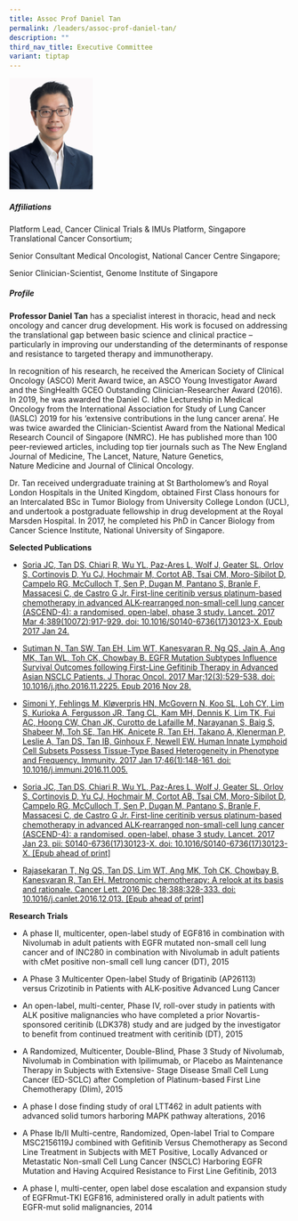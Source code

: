 ```yaml
---
title: Assoc Prof Daniel Tan
permalink: /leaders/assoc-prof-daniel-tan/
description: ""
third_nav_title: Executive Committee
variant: tiptap
---
```

<div class="isomer-image-wrapper">
<img style="width:150px" height="auto" width="100%" src="/images/Leaders/daniel-tan-shao-weng.png">
</div>
<h5>Affiliations</h5>
<p>Platform Lead, Cancer Clinical Trials &amp; IMUs Platform, Singapore Translational
Cancer Consortium;&nbsp;</p>
<p>Senior Consultant Medical Oncologist, National Cancer Centre Singapore;&nbsp;</p>
<p>Senior Clinician-Scientist, Genome Institute of Singapore&nbsp;</p>
<h5>Profile &nbsp;</h5>
<p><strong>Professor Daniel Tan</strong> has a specialist interest in thoracic,
head and neck oncology and cancer drug development. His work is focused
on addressing the translational gap between basic science and clinical
practice – particularly in improving our understanding of the determinants
of response and resistance to targeted therapy and immunotherapy.&nbsp;</p>
<p>In recognition of his research, he received the American Society of Clinical
Oncology (ASCO) Merit Award twice, an ASCO Young Investigator Award and
the&nbsp;SingHealth&nbsp;GCEO Outstanding Clinician-Researcher Award (2016).
In 2019, he was awarded the Daniel C.&nbsp;Idhe&nbsp;Lectureship in Medical
Oncology from the International Association for Study of Lung Cancer (IASLC)
2019 for his ‘extensive contributions in the lung cancer arena’. He was
twice awarded the Clinician-Scientist Award from the National Medical Research
Council of Singapore (NMRC). He has published more than 100 peer-reviewed
articles, including top tier journals such as The New England Journal of
Medicine, The Lancet, Nature, Nature Genetics, Nature&nbsp;Medicine&nbsp;and
Journal of Clinical Oncology.&nbsp;</p>
<p>Dr.&nbsp;Tan received undergraduate training at St Bartholomew’s and Royal
London Hospitals in the United Kingdom, obtained First Class honours for
an Intercalated BSc in&nbsp;Tumor&nbsp;Biology from University College
London (UCL), and undertook a postgraduate fellowship in drug development
at the Royal Marsden Hospital. In 2017, he completed his PhD in Cancer
Biology from Cancer Science Institute, National University of Singapore.&nbsp;</p>
<p><strong>Selected Publications</strong>&nbsp;</p>
<ul data-tight="true" class="tight">
<li>
<p><a href="https://www.thelancet.com/journals/lancet/article/PIIS0140-6736(17)30123-X/fulltext" rel="noopener noreferrer nofollow" target="_blank">Soria JC,&nbsp;Tan DS, Chiari R, Wu YL, Paz-Ares L, Wolf J, Geater SL, Orlov S, Cortinovis D, Yu CJ, Hochmair M, Cortot AB, Tsai CM, Moro-Sibilot D, Campelo RG, McCulloch T, Sen P, Dugan M, Pantano S, Branle F, Massacesi C, de Castro G Jr. First-line ceritinib versus platinum-based chemotherapy in advanced ALK-rearranged non-small-cell lung cancer (ASCEND-4): a randomised, open-label, phase 3 study. Lancet. 2017 Mar 4;389(10072):917-929. doi: 10.1016/S0140-6736(17)30123-X. Epub 2017 Jan 24.</a>&nbsp;&nbsp;</p>
</li>
<li>
<p><a href="https://pubmed.ncbi.nlm.nih.gov/27908825/" rel="noopener noreferrer nofollow" target="_blank">Sutiman N,&nbsp;Tan SW, Tan EH, Lim WT, Kanesvaran R, Ng QS, Jain A, Ang MK, Tan WL, Toh CK, Chowbay B. EGFR Mutation Subtypes Influence Survival Outcomes following First-Line Gefitinib Therapy in Advanced Asian NSCLC Patients. J Thorac Oncol. 2017 Mar;12(3):529-538. doi: 10.1016/j.jtho.2016.11.2225. Epub 2016 Nov 28.</a>&nbsp;&nbsp;</p>
</li>
<li>
<p><a href="https://pubmed.ncbi.nlm.nih.gov/27986455/" rel="noopener noreferrer nofollow" target="_blank">Simoni Y, Fehlings M, Kløverpris HN, McGovern N, Koo SL, Loh CY, Lim S, Kurioka A, Fergusson JR, Tang CL, Kam MH, Dennis K, Lim TK, Fui AC, Hoong CW, Chan JK, Curotto de Lafaille M, Narayanan S, Baig S, Shabeer M, Toh SE, Tan HK, Anicete R, Tan EH, Takano A, Klenerman P, Leslie A,&nbsp;Tan DS, Tan IB, Ginhoux F, Newell EW. Human Innate Lymphoid Cell Subsets Possess Tissue-Type Based Heterogeneity in Phenotype and Frequency. Immunity. 2017 Jan 17;46(1):148-161. doi: 10.1016/j.immuni.2016.11.005.</a>&nbsp;&nbsp;</p>
</li>
<li>
<p><a href="https://www.thelancet.com/journals/lancet/article/PIIS0140-6736(17)30123-X/fulltext" rel="noopener noreferrer nofollow" target="_blank">Soria JC,&nbsp;Tan DS, Chiari R, Wu YL, Paz-Ares L, Wolf J, Geater SL, Orlov S, Cortinovis D, Yu CJ, Hochmair M, Cortot AB, Tsai CM, Moro-Sibilot D, Campelo RG, McCulloch T, Sen P, Dugan M, Pantano S, Branle F, Massacesi C, de Castro G Jr. First-line ceritinib versus platinum-based chemotherapy in advanced ALK-rearranged non-small-cell lung cancer (ASCEND-4): a randomised, open-label, phase 3 study. Lancet. 2017 Jan 23. pii: S0140-6736(17)30123-X. doi: 10.1016/S0140-6736(17)30123-X. [Epub ahead of print]</a>&nbsp;&nbsp;</p>
</li>
<li>
<p><a href="https://pubmed.ncbi.nlm.nih.gov/28003122/" rel="noopener noreferrer nofollow" target="_blank">Rajasekaran T, Ng QS,&nbsp;Tan DS, Lim WT, Ang MK, Toh CK, Chowbay B, Kanesvaran R, Tan EH. Metronomic chemotherapy: A relook at its basis and rationale. Cancer Lett. 2016 Dec 18;388:328-333. doi: 10.1016/j.canlet.2016.12.013. [Epub ahead of print]</a>&nbsp;</p>
</li>
</ul>
<p><strong>Research Trials</strong>&nbsp;</p>
<ul data-tight="true" class="tight">
<li>
<p>A phase II,&nbsp;multicenter, open-label study of EGF816 in combination
with Nivolumab in adult patients with EGFR mutated non-small cell lung
cancer and of INC280 in combination with Nivolumab in adult patients with&nbsp;cMet&nbsp;positive
non-small cell lung cancer (DT), 2015&nbsp;&nbsp;</p>
</li>
<li>
<p>A Phase 3&nbsp;Multicenter&nbsp;Open-label Study of&nbsp;Brigatinib&nbsp;(AP26113)
versus&nbsp;Crizotinib&nbsp;in Patients with ALK-positive Advanced Lung
Cancer&nbsp;&nbsp;</p>
</li>
<li>
<p>An open-label, multi-center, Phase IV, roll-over study in patients with
ALK positive malignancies who have completed a prior Novartis-sponsored&nbsp;ceritinib&nbsp;(LDK378)
study and are judged by the investigator to&nbsp;benefit&nbsp;from continued
treatment with&nbsp;ceritinib&nbsp;(DT), 2015&nbsp;&nbsp;</p>
</li>
<li>
<p>A Randomized,&nbsp;Multicenter, Double-Blind, Phase 3 Study of Nivolumab,
Nivolumab in Combination with Ipilimumab, or Placebo as Maintenance Therapy
in Subjects with Extensive- Stage Disease Small Cell Lung Cancer (ED-SCLC)
after Completion of Platinum-based First Line Chemotherapy (Dlim), 2015&nbsp;&nbsp;</p>
</li>
<li>
<p>A phase I dose finding study of oral LTT462 in adult patients with advanced
solid&nbsp;tumors&nbsp;harboring&nbsp;MAPK pathway alterations, 2016&nbsp;&nbsp;</p>
</li>
<li>
<p>A Phase&nbsp;Ib/II Multi-centre, Randomized, Open-label Trial to Compare
MSC2156119J combined with Gefitinib Versus Chemotherapy as Second Line
Treatment in Subjects with MET Positive, Locally Advanced or Metastatic
Non-small Cell Lung Cancer (NSCLC)&nbsp;Harboring&nbsp;EGFR Mutation and
Having Acquired Resistance to First Line Gefitinib, 2013&nbsp;&nbsp;</p>
</li>
<li>
<p>A phase I, multi-center, open label dose escalation and expansion study
of&nbsp;EGFRmut-TKI EGF816, administered orally in adult patients with
EGFR-mut solid malignancies, 2014&nbsp;&nbsp;</p>
</li>
</ul>
<p></p>